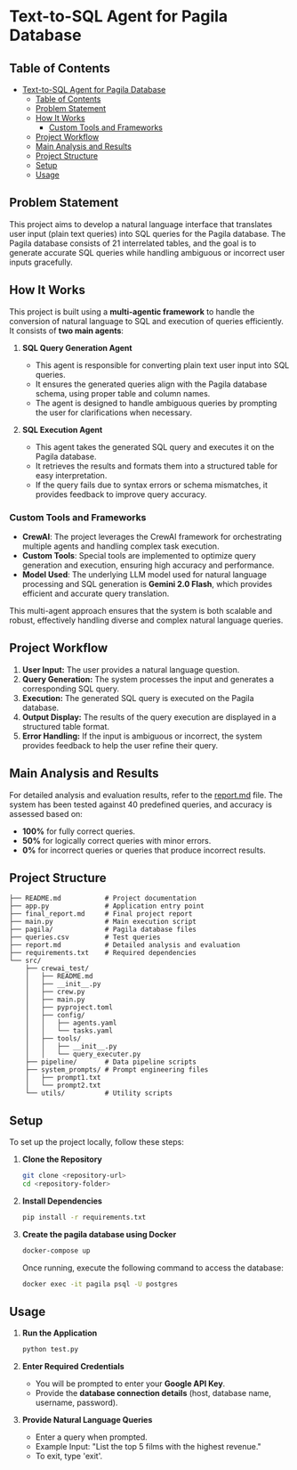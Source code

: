 # Text-to-SQL Agent for Pagila Database

## Table of Contents
- [Text-to-SQL Agent for Pagila Database](#text-to-sql-agent-for-pagila-database)
  - [Table of Contents](#table-of-contents)
  - [Problem Statement](#problem-statement)
  - [How It Works](#how-it-works)
    - [Custom Tools and Frameworks](#custom-tools-and-frameworks)
  - [Project Workflow](#project-workflow)
  - [Main Analysis and Results](#main-analysis-and-results)
  - [Project Structure](#project-structure)
  - [Setup](#setup)
  - [Usage](#usage)


## Problem Statement
This project aims to develop a natural language interface that translates user input (plain text queries) into SQL queries for the Pagila database. The Pagila database consists of 21 interrelated tables, and the goal is to generate accurate SQL queries while handling ambiguous or incorrect user inputs gracefully.


## How It Works
This project is built using a **multi-agentic framework** to handle the conversion of natural language to SQL and execution of queries efficiently. It consists of **two main agents**:

1. **SQL Query Generation Agent**
   - This agent is responsible for converting plain text user input into SQL queries.
   - It ensures the generated queries align with the Pagila database schema, using proper table and column names.
   - The agent is designed to handle ambiguous queries by prompting the user for clarifications when necessary.

2. **SQL Execution Agent**
   - This agent takes the generated SQL query and executes it on the Pagila database.
   - It retrieves the results and formats them into a structured table for easy interpretation.
   - If the query fails due to syntax errors or schema mismatches, it provides feedback to improve query accuracy.

### Custom Tools and Frameworks
- **CrewAI**: The project leverages the CrewAI framework for orchestrating multiple agents and handling complex task execution.
- **Custom Tools**: Special tools are implemented to optimize query generation and execution, ensuring high accuracy and performance.
- **Model Used**: The underlying LLM model used for natural language processing and SQL generation is **Gemini 2.0 Flash**, which provides efficient and accurate query translation.

This multi-agent approach ensures that the system is both scalable and robust, effectively handling diverse and complex natural language queries.



## Project Workflow
1. **User Input:** The user provides a natural language question.
2. **Query Generation:** The system processes the input and generates a corresponding SQL query.
3. **Execution:** The generated SQL query is executed on the Pagila database.
4. **Output Display:** The results of the query execution are displayed in a structured table format.
5. **Error Handling:** If the input is ambiguous or incorrect, the system provides feedback to help the user refine their query.

## Main Analysis and Results
For detailed analysis and evaluation results, refer to the [report.md](./report.md) file. The system has been tested against 40 predefined queries, and accuracy is assessed based on:
- **100%** for fully correct queries.
- **50%** for logically correct queries with minor errors.
- **0%** for incorrect queries or queries that produce incorrect results.

## Project Structure
```
├── README.md           # Project documentation
├── app.py              # Application entry point
├── final_report.md     # Final project report
├── main.py             # Main execution script
├── pagila/             # Pagila database files
├── queries.csv         # Test queries
├── report.md           # Detailed analysis and evaluation
├── requirements.txt    # Required dependencies
└── src/
    ├── crewai_test/
    │   ├── README.md
    │   ├── __init__.py
    │   ├── crew.py
    │   ├── main.py
    │   ├── pyproject.toml
    │   ├── config/
    │   │   ├── agents.yaml
    │   │   └── tasks.yaml
    │   ├── tools/
    │   │   ├── __init__.py
    │   │   └── query_executer.py
    ├── pipeline/       # Data pipeline scripts
    ├── system_prompts/ # Prompt engineering files
    │   ├── prompt1.txt
    │   └── prompt2.txt
    └── utils/          # Utility scripts
```

## Setup
To set up the project locally, follow these steps:

1. **Clone the Repository**
   ```sh
   git clone <repository-url>
   cd <repository-folder>
   ```

2. **Install Dependencies**
   ```sh
   pip install -r requirements.txt
   ```

3. **Create the pagila database using Docker**
   ```sh
   docker-compose up
   ```
   Once running, execute the following command to access the database:
   ```sh
   docker exec -it pagila psql -U postgres
   ```

## Usage

1. **Run the Application**
   ```sh
   python test.py
   ```

2. **Enter Required Credentials**
   - You will be prompted to enter your **Google API Key**.
   - Provide the **database connection details** (host, database name, username, password).

3. **Provide Natural Language Queries**
   - Enter a query when prompted.
   - Example Input: "List the top 5 films with the highest revenue."
   - To exit, type 'exit'.
